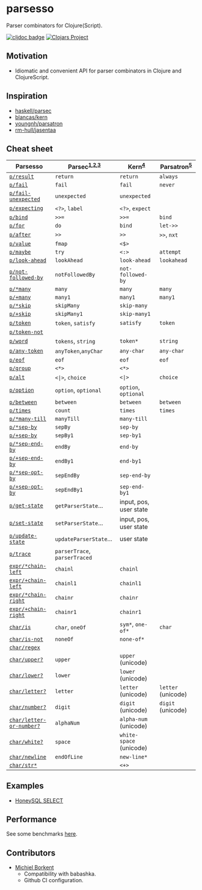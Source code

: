# parsesso

Parser combinators for Clojure(Script).

[![cljdoc badge](https://cljdoc.org/badge/com.github.strojure/parsesso)](https://cljdoc.org/d/com.github.strojure/parsesso)
[![Clojars Project](https://img.shields.io/clojars/v/com.github.strojure/parsesso.svg)](https://clojars.org/com.github.strojure/parsesso)

## Motivation

* Idiomatic and convenient API for parser combinators in Clojure and
  ClojureScript.

## Inspiration

* [haskell/parsec](https://github.com/haskell/parsec)
* [blancas/kern](https://github.com/blancas/kern)
* [youngnh/parsatron](https://github.com/youngnh/parsatron)
* [rm-hull/jasentaa](https://github.com/rm-hull/jasentaa)

## Cheat sheet

| Parsesso                              | Parsec<sup>[1],[2],[3]</sup>    | Kern<sup>[4]</sup>      | Parsatron<sup>[5]</sup> |
|---------------------------------------|---------------------------------|-------------------------|-------------------------|
| <code>[p/result]</code>               | `return`                        | `return`                | `always`                |
| <code>[p/fail]</code>                 | `fail`                          | `fail`                  | `never`                 |
| <code>[p/fail-unexpected]</code>      | `unexpected`                    | `unexpected`            |                         |
| <code>[p/expecting]</code>            | `<?>`, `label`                  | `<?>`, `expect`         |                         |
| <code>[p/bind]</code>                 | `>>=`                           | `>>=`                   | `bind`                  |
| <code>[p/for]</code>                  | `do`                            | `bind`                  | `let->>`                |
| <code>[p/after]</code>                | `>>`                            | `>>`                    | `>>`, `nxt`             |
| <code>[p/value]</code>                | `fmap`                          | `<$>`                   |                         |
| <code>[p/maybe]</code>                | `try`                           | `<:>`                   | `attempt`               |
| <code>[p/look-ahead]</code>           | `lookAhead`                     | `look-ahead`            | `lookahead`             |
| <code>[p/not-followed-by]</code>      | `notFollowedBy`                 | `not-followed-by`       |                         |
| <code>[p/*many]</code>                | `many`                          | `many`                  | `many`                  |
| <code>[p/+many]</code>                | `many1`                         | `many1`                 | `many1`                 |
| <code>[p/*skip]</code>                | `skipMany`                      | `skip-many`             |                         |
| <code>[p/+skip]</code>                | `skipMany1`                     | `skip-many1`            |                         |
| <code>[p/token]</code>                | `token`, `satisfy`              | `satisfy`               | `token`                 |
| <code>[p/token-not]</code>            |                                 |                         |                         |
| <code>[p/word]</code>                 | `tokens`, `string`              | `token*`                | `string`                |
| <code>[p/any-token]</code>            | `anyToken`,`anyChar`            | `any-char`              | `any-char`              |
| <code>[p/eof]</code>                  | `eof`                           | `eof`                   | `eof`                   |
| <code>[p/group]</code>                | `<*>`                           | `<*>`                   |                         |
| <code>[p/alt]</code>                  | <code><&#124;></code>, `choice` | <code><&#124;></code>   | `choice`                |
| <code>[p/option]</code>               | `option`, `optional`            | `option`, `optional`    |                         |
| <code>[p/between]</code>              | `between`                       | `between`               | `between`               |
| <code>[p/times]</code>                | `count`                         | `times`                 | `times`                 |
| <code>[p/*many-till]</code>           | `manyTill`                      | `many-till`             |                         |
| <code>[p/*sep-by]</code>              | `sepBy`                         | `sep-by`                |                         |
| <code>[p/+sep-by]</code>              | `sepBy1`                        | `sep-by1`               |                         |
| <code>[p/*sep-end-by]</code>          | `endBy`                         | `end-by`                |                         |
| <code>[p/+sep-end-by]</code>          | `endBy1`                        | `end-by1`               |                         |
| <code>[p/*sep-opt-by]</code>          | `sepEndBy`                      | `sep-end-by`            |                         |
| <code>[p/+sep-opt-by]</code>          | `sepEndBy1`                     | `sep-end-by1`           |                         |
| <code>[p/get-state]</code>            | `getParserState`...             | input, pos, user state  |                         |
| <code>[p/set-state]</code>            | `setParserState`...             | input, pos, user state  |                         |
| <code>[p/update-state]</code>         | `updateParserState`...          | user state              |                         |
| <code>[p/trace]</code>                | `parserTrace`, `parserTraced`   |                         |                         |
| <code>[expr/*chain-left]</code>       | `chainl`                        | `chainl`                |                         |
| <code>[expr/+chain-left]</code>       | `chainl1`                       | `chainl1`               |                         |
| <code>[expr/*chain-right]</code>      | `chainr`                        | `chainr`                |                         |
| <code>[expr/+chain-right]</code>      | `chainr1`                       | `chainr1`               |                         |
| <code>[char/is]</code>                | `char`, `oneOf`                 | `sym*`, `one-of*`       | `char`                  |
| <code>[char/is-not]</code>            | `noneOf`                        | `none-of*`              |                         |
| <code>[char/regex]</code>             |                                 |                         |                         |
| <code>[char/upper?]</code>            | `upper`                         | `upper` (unicode)       |                         |
| <code>[char/lower?]</code>            | `lower`                         | `lower` (unicode)       |                         |
| <code>[char/letter?]</code>           | `letter`                        | `letter` (unicode)      | `letter` (unicode)      |
| <code>[char/number?]</code>           | `digit`                         | `digit` (unicode)       | `digit` (unicode)       |
| <code>[char/letter-or-number?]</code> | `alphaNum`                      | `alpha-num` (unicode)   |                         |
| <code>[char/white?]</code>            | `space`                         | `white-space` (unicode) |                         |
| <code>[char/newline]</code>           | `endOfLine`                     | `new-line*`             |                         |
| <code>[char/str*]</code>              |                                 | `<+>`                   |                         |

[1]: https://github.com/haskell/parsec/blob/master/src/Text/Parsec/Prim.hs

[2]: https://github.com/haskell/parsec/blob/master/src/Text/Parsec/Combinator.hs

[3]: https://github.com/haskell/parsec/blob/master/src/Text/Parsec/Char.hs

[4]: https://github.com/blancas/kern/blob/master/src/main/clojure/blancas/kern/core.clj

[5]: https://github.com/youngnh/parsatron/blob/master/src/clj/the/parsatron.clj

[p/result]: https://cljdoc.org/d/com.github.strojure/parsesso/CURRENT/api/strojure.parsesso.parser#result

[p/fail]: https://cljdoc.org/d/com.github.strojure/parsesso/CURRENT/api/strojure.parsesso.parser#fail

[p/fail-unexpected]: https://cljdoc.org/d/com.github.strojure/parsesso/CURRENT/api/strojure.parsesso.parser#fail-unexpected

[p/expecting]: https://cljdoc.org/d/com.github.strojure/parsesso/CURRENT/api/strojure.parsesso.parser#expecting

[p/bind]: https://cljdoc.org/d/com.github.strojure/parsesso/CURRENT/api/strojure.parsesso.parser#bind

[p/for]: https://cljdoc.org/d/com.github.strojure/parsesso/CURRENT/api/strojure.parsesso.parser#for

[p/after]: https://cljdoc.org/d/com.github.strojure/parsesso/CURRENT/api/strojure.parsesso.parser#after

[p/value]: https://cljdoc.org/d/com.github.strojure/parsesso/CURRENT/api/strojure.parsesso.parser#value

[p/maybe]: https://cljdoc.org/d/com.github.strojure/parsesso/CURRENT/api/strojure.parsesso.parser#maybe

[p/look-ahead]: https://cljdoc.org/d/com.github.strojure/parsesso/CURRENT/api/strojure.parsesso.parser#look-ahead

[p/not-followed-by]: https://cljdoc.org/d/com.github.strojure/parsesso/CURRENT/api/strojure.parsesso.parser#not-followed-by

[p/*many]: https://cljdoc.org/d/com.github.strojure/parsesso/CURRENT/api/strojure.parsesso.parser#*many

[p/+many]: https://cljdoc.org/d/com.github.strojure/parsesso/CURRENT/api/strojure.parsesso.parser#+many

[p/*skip]: https://cljdoc.org/d/com.github.strojure/parsesso/CURRENT/api/strojure.parsesso.parser#*skip

[p/+skip]: https://cljdoc.org/d/com.github.strojure/parsesso/CURRENT/api/strojure.parsesso.parser#+skip

[p/token]: https://cljdoc.org/d/com.github.strojure/parsesso/CURRENT/api/strojure.parsesso.parser#token

[p/token-not]: https://cljdoc.org/d/com.github.strojure/parsesso/CURRENT/api/strojure.parsesso.parser#token-not

[p/word]: https://cljdoc.org/d/com.github.strojure/parsesso/CURRENT/api/strojure.parsesso.parser#word

[p/any-token]: https://cljdoc.org/d/com.github.strojure/parsesso/CURRENT/api/strojure.parsesso.parser#any-token

[p/eof]: https://cljdoc.org/d/com.github.strojure/parsesso/CURRENT/api/strojure.parsesso.parser#eof

[p/group]: https://cljdoc.org/d/com.github.strojure/parsesso/CURRENT/api/strojure.parsesso.parser#group

[p/alt]: https://cljdoc.org/d/com.github.strojure/parsesso/CURRENT/api/strojure.parsesso.parser#alt

[p/option]: https://cljdoc.org/d/com.github.strojure/parsesso/CURRENT/api/strojure.parsesso.parser#option

[p/between]: https://cljdoc.org/d/com.github.strojure/parsesso/CURRENT/api/strojure.parsesso.parser#between

[p/times]: https://cljdoc.org/d/com.github.strojure/parsesso/CURRENT/api/strojure.parsesso.parser#times

[p/*many-till]: https://cljdoc.org/d/com.github.strojure/parsesso/CURRENT/api/strojure.parsesso.parser#*many-till

[p/*sep-by]: https://cljdoc.org/d/com.github.strojure/parsesso/CURRENT/api/strojure.parsesso.parser#*sep-by

[p/+sep-by]: https://cljdoc.org/d/com.github.strojure/parsesso/CURRENT/api/strojure.parsesso.parser#+sep-by

[p/*sep-end-by]: https://cljdoc.org/d/com.github.strojure/parsesso/CURRENT/api/strojure.parsesso.parser#*sep-end-by

[p/+sep-end-by]: https://cljdoc.org/d/com.github.strojure/parsesso/CURRENT/api/strojure.parsesso.parser#+sep-end-by

[p/*sep-opt-by]: https://cljdoc.org/d/com.github.strojure/parsesso/CURRENT/api/strojure.parsesso.parser#*sep-opt-by

[p/+sep-opt-by]: https://cljdoc.org/d/com.github.strojure/parsesso/CURRENT/api/strojure.parsesso.parser#+sep-opt-by

[p/get-state]: https://cljdoc.org/d/com.github.strojure/parsesso/CURRENT/api/strojure.parsesso.parser#get-state

[p/set-state]: https://cljdoc.org/d/com.github.strojure/parsesso/CURRENT/api/strojure.parsesso.parser#set-state

[p/update-state]: https://cljdoc.org/d/com.github.strojure/parsesso/CURRENT/api/strojure.parsesso.parser#update-state

[p/trace]: https://cljdoc.org/d/com.github.strojure/parsesso/CURRENT/api/strojure.parsesso.parser#trace

[expr/*chain-left]: https://cljdoc.org/d/com.github.strojure/parsesso/CURRENT/api/strojure.parsesso.expr#*chain-left

[expr/+chain-left]: https://cljdoc.org/d/com.github.strojure/parsesso/CURRENT/api/strojure.parsesso.expr#+chain-left

[expr/*chain-right]: https://cljdoc.org/d/com.github.strojure/parsesso/CURRENT/api/strojure.parsesso.expr#*chain-right

[expr/+chain-right]: https://cljdoc.org/d/com.github.strojure/parsesso/CURRENT/api/strojure.parsesso.expr#+chain-right

[char/is]: https://cljdoc.org/d/com.github.strojure/parsesso/CURRENT/api/strojure.parsesso.char#is

[char/is-not]: https://cljdoc.org/d/com.github.strojure/parsesso/CURRENT/api/strojure.parsesso.char#is-not

[char/regex]: https://cljdoc.org/d/com.github.strojure/parsesso/CURRENT/api/strojure.parsesso.char#regex

[char/upper?]: https://cljdoc.org/d/com.github.strojure/parsesso/CURRENT/api/strojure.parsesso.char#upper?

[char/lower?]: https://cljdoc.org/d/com.github.strojure/parsesso/CURRENT/api/strojure.parsesso.char#lower?

[char/letter?]: https://cljdoc.org/d/com.github.strojure/parsesso/CURRENT/api/strojure.parsesso.char#letter?

[char/number?]: https://cljdoc.org/d/com.github.strojure/parsesso/CURRENT/api/strojure.parsesso.char#number?

[char/letter-or-number?]: https://cljdoc.org/d/com.github.strojure/parsesso/CURRENT/api/strojure.parsesso.char#letter-or-number?

[char/white?]: https://cljdoc.org/d/com.github.strojure/parsesso/CURRENT/api/strojure.parsesso.char#white?

[char/newline]: https://cljdoc.org/d/com.github.strojure/parsesso/CURRENT/api/strojure.parsesso.char#newline

[char/str*]: https://cljdoc.org/d/com.github.strojure/parsesso/CURRENT/api/strojure.parsesso.char#str*

## Examples

* [HoneySQL SELECT](test/demo/honeysql_select.clj)

## Performance

See some benchmarks [here](test/perf/bench.clj).

## Contributors

- [Michiel Borkent](https://github.com/borkdude)
  + Compatibility with babashka.
  + Github CI configuration.
